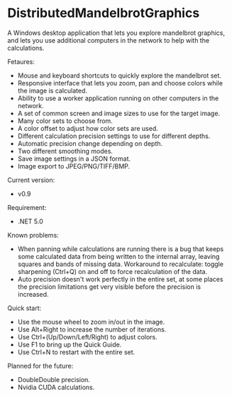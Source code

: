 # DistributedMandelbrotGraphics
A Windows desktop application that lets you explore mandelbrot graphics, and lets you use additional computers in the network to help with the calculations.

Fetaures:
- Mouse and keyboard shortcuts to quickly explore the mandelbrot set.
- Responsive interface that lets you zoom, pan and choose colors while the image is calculated.
- Ability to use a worker application running on other computers in the network.
- A set of common screen and image sizes to use for the target image.
- Many color sets to choose from.
- A color offset to adjust how color sets are used.
- Different calculation precision settings to use for different depths.
- Automatic precision change depending on depth.
- Two different smoothing modes.
- Save image settings in a JSON format.
- Image export to JPEG/PNG/TIFF/BMP.

Current version:
- v0.9

Requirement:
- .NET 5.0

Known problems:
- When panning while calculations are running there is a bug that keeps some calculated data from being written to the internal array, leaving squares and bands of missing data. Workaround to recalculate: toggle sharpening (Ctrl+Q) on and off to force recalculation of the data.
- Auto precision doesn't work perfectly in the entire set, at some places the precision limitations get very visible before the precision is increased.

Quick start:
- Use the mouse wheel to zoom in/out in the image.
- Use Alt+Right to increase the number of iterations.
- Use Ctrl+(Up/Down/Left/Right) to adjust colors.
- Use F1 to bring up the Quick Guide.
- Use Ctrl+N to restart with the entire set.

Planned for the future:
- DoubleDouble precision.
- Nvidia CUDA calculations.
